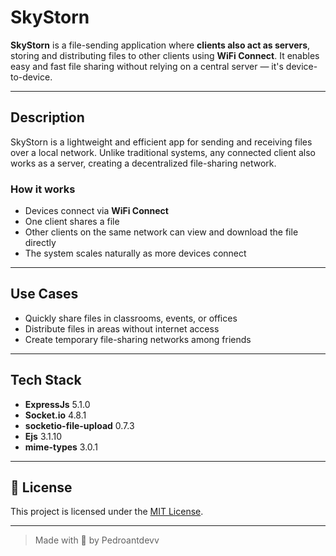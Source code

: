 # SkyStorn

**SkyStorn** is a file-sending application where **clients also act as servers**, storing and distributing files to other clients using **WiFi Connect**. It enables easy and fast file sharing without relying on a central server — it's device-to-device.

---

## Description

SkyStorn is a lightweight and efficient app for sending and receiving files over a local network. Unlike traditional systems, any connected client also works as a server, creating a decentralized file-sharing network.

### How it works

- Devices connect via **WiFi Connect**
- One client shares a file
- Other clients on the same network can view and download the file directly
- The system scales naturally as more devices connect

---

## Use Cases

- Quickly share files in classrooms, events, or offices
- Distribute files in areas without internet access
- Create temporary file-sharing networks among friends

---

## Tech Stack

- **ExpressJs** 5.1.0
- **Socket.io** 4.8.1
- **socketio-file-upload** 0.7.3
- **Ejs** 3.1.10
- **mime-types** 3.0.1

---

## 📃 License

This project is licensed under the [MIT License](LICENSE).

---

> Made with 💙 by Pedroantdevv
